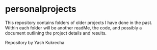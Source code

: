 # personalprojects

This repository contains folders of older projects I have done in the past. Within each folder will be another readMe, the code, and possibly a document outlining the project details and results. 

Repository by Yash Kukrecha

